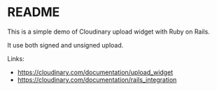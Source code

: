 # README

This is a simple demo of Cloudinary upload widget with Ruby on Rails.

It use both signed and unsigned upload.

Links:

* https://cloudinary.com/documentation/upload_widget
* https://cloudinary.com/documentation/rails_integration

